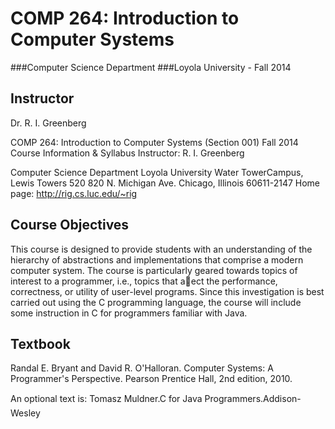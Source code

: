 COMP 264: Introduction to Computer Systems
================
###Computer Science Department 
###Loyola University - Fall 2014

## Instructor
Dr. R. I. Greenberg

COMP 264: Introduction to Computer Systems (Section 001)
Fall 2014 Course Information & Syllabus
Instructor: R. I. Greenberg

Computer Science Department
Loyola University
Water TowerCampus, Lewis Towers 520
820 N. Michigan Ave.
Chicago, Illinois 60611-2147
Home page: http://rig.cs.luc.edu/~rig

## Course Objectives

This course is designed to provide students with an understanding of the hierarchy
of abstractions and implementations that comprise a modern computer system. The course is particularly
geared towards topics of interest to a programmer, i.e., topics that aect the performance, correctness, or
utility of user-level programs. Since this investigation is best carried out using the C programming language,
the course will include some instruction in C for programmers familiar with Java.

## Textbook
Randal E. Bryant and David R. O'Halloran.
Computer Systems: A Programmer's Perspective.
Pearson Prentice Hall, 2nd edition, 2010.

An optional text is: 
Tomasz Muldner.C for Java Programmers.Addison-Wesley
